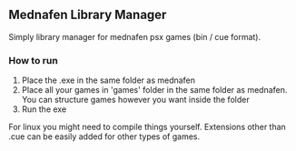 ## Mednafen Library Manager

Simply library manager for mednafen psx games (bin / cue format).


### How to run
1) Place the .exe in the same folder as mednafen
2) Place all your games in 'games' folder in the same folder as mednafen. You can structure games however you want inside the folder 
3) Run the exe

For linux you might need to compile things yourself. Extensions other than .cue can be easily added for other types of games. 
